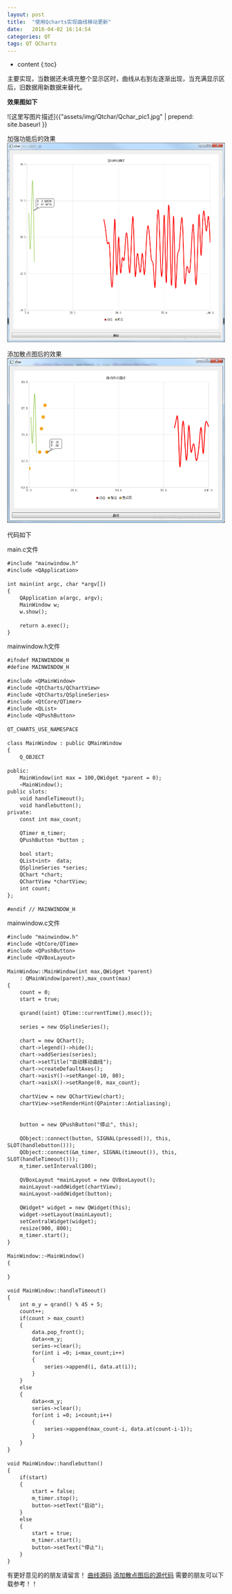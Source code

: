 ```yaml
---
layout: post
title:  "使用Qcharts实现曲线移动更新"
date:   2018-04-02 16:14:54
categories: QT
tags: QT QCharts 
---
```


* content
{:toc}

主要实现，当数据还未填充整个显示区时，曲线从右到左逐渐出现，当充满显示区后，旧数据用新数据来替代。





**效果图如下**

![这里写图片描述]{{"assets/img/Qtchar/Qchar_pic1.jpg" | prepend: site.baseurl }}

加强功能后的效果
![这里写图片描述](assets/img/Qtchar/Qchar_pic2.jpg)

添加散点图后的效果
![这里写图片描述](assets/img/Qtchar/Qchar_pic3.jpg)

代码如下

main.c文件
```
#include "mainwindow.h"
#include <QApplication>

int main(int argc, char *argv[])
{
    QApplication a(argc, argv);
    MainWindow w;
    w.show();

    return a.exec();
}
```
mainwindow.h文件

```
#ifndef MAINWINDOW_H
#define MAINWINDOW_H

#include <QMainWindow>
#include <QtCharts/QChartView>
#include <QtCharts/QSplineSeries>
#include <QtCore/QTimer>
#include <QList>
#include <QPushButton>

QT_CHARTS_USE_NAMESPACE

class MainWindow : public QMainWindow
{
    Q_OBJECT

public:
    MainWindow(int max = 100,QWidget *parent = 0);
    ~MainWindow();
public slots:
    void handleTimeout();
    void handlebutton();
private:
    const int max_count;

    QTimer m_timer;
    QPushButton *button ;

    bool start;
    QList<int>  data;
    QSplineSeries *series;
    QChart *chart;
    QChartView *chartView;
    int count;
};

#endif // MAINWINDOW_H

```

mainwindow.c文件
```
#include "mainwindow.h"
#include <QtCore/QTime>
#include <QPushButton>
#include <QVBoxLayout>

MainWindow::MainWindow(int max,QWidget *parent)
    : QMainWindow(parent),max_count(max)
{
    count = 0;
    start = true;

    qsrand((uint) QTime::currentTime().msec());

    series = new QSplineSeries();

    chart = new QChart();
    chart->legend()->hide();
    chart->addSeries(series);
    chart->setTitle("自动移动曲线");
    chart->createDefaultAxes();
    chart->axisY()->setRange(-10, 80);
    chart->axisX()->setRange(0, max_count);

    chartView = new QChartView(chart);
    chartView->setRenderHint(QPainter::Antialiasing);


    button = new QPushButton("停止", this);

    QObject::connect(button, SIGNAL(pressed()), this, SLOT(handlebutton()));
    QObject::connect(&m_timer, SIGNAL(timeout()), this, SLOT(handleTimeout()));
    m_timer.setInterval(100);

    QVBoxLayout *mainLayout = new QVBoxLayout();
    mainLayout->addWidget(chartView);
    mainLayout->addWidget(button);

    QWidget* widget = new QWidget(this);
    widget->setLayout(mainLayout);
    setCentralWidget(widget);
    resize(900, 800);
    m_timer.start();
}

MainWindow::~MainWindow()
{

}

void MainWindow::handleTimeout()
{
    int m_y = qrand() % 45 + 5;
    count++;
    if(count > max_count)
    {
        data.pop_front();
        data<<m_y;
        series->clear();
        for(int i =0; i<max_count;i++)
        {
            series->append(i, data.at(i));
        }
    }
    else
    {
        data<<m_y;
        series->clear();
        for(int i =0; i<count;i++)
        {
            series->append(max_count-i, data.at(count-i-1));
        }
    }
}

void MainWindow::handlebutton()
{
    if(start)
    {
        start = false;
        m_timer.stop();
        button->setText("启动");
    }
    else
    {
        start = true;
        m_timer.start();
        button->setText("停止");
    }
}

```
有更好意见的的朋友请留言！
[曲线源码](http://download.csdn.net/download/froxy/10044927)
[添加散点图后的源代码](http://download.csdn.net/download/froxy/10048135)
需要的朋友可以下载参考！！